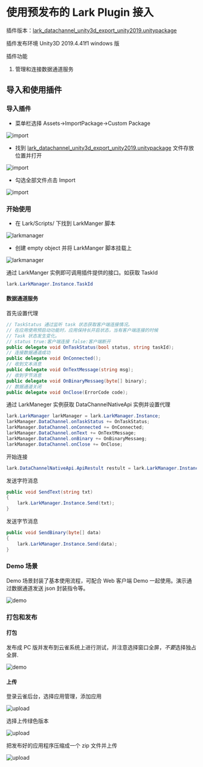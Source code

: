 # 使用预发布的 Lark Plugin 接入

插件版本：[lark_datachannel_unity3d_export_unity2019.unitypackage](https://github.com/pingxingyun/lark_xr_unity3d_demos/releases/tag/3.2.1.0)

插件发布环境 Unity3D 2019.4.41f1 windows 版

插件功能

1. 管理和连接数据通道服务

## 导入和使用插件

### 导入插件

* 菜单栏选择 Assets->ImportPackage->Custom Package

![import](./doc-assets/import_1.jpg)

* 找到 [lark_datachannel_unity3d_export_unity2019.unitypackage](https://github.com/pingxingyun/lark_xr_unity3d_demos/releases/tag/3.2.1.0) 文件存放位置并打开

![import](./doc-assets/import_2.png)

* 勾选全部文件点击 Import

![import](./doc-assets/import_3.jpg)

### 开始使用

* 在 Lark/Scripts/ 下找到 LarkManger 脚本

![larkmanager](./doc-assets/manger_1.jpg)

* 创建 empty object 并将 LarkManger 脚本挂载上

![larkmanager](./doc-assets/manager_2.jpg)

通过 LarkManger 实例即可调用插件提供的接口。如获取 TaskId

```cs
lark.LarkManager.Instance.TaskId
```

#### 数据通道服务

首先设置代理

```cs
// TaskStatus 通过监听 task 状态获取客户端连接情况。
// 在应用使用预启动功能时，应用保持长开启状态，当有客户端连接的时候
// Task 状态发生变化。
// status true:客户端连接 false:客户端断开
public delegate void OnTaskStatus(bool status, string taskId);
// 连接数据通道成功
public delegate void OnConnected();
// 收到文本消息
public delegate void OnTextMessage(string msg);
// 收到字节消息
public delegate void OnBinaryMessaeg(byte[] binary);
// 数据通道关闭
public delegate void OnClose(ErrorCode code);
```

通过 LarkManeger 实例获取 DataChannelNativeApi 实例并设置代理

```cs
lark.LarkManager larkManager = lark.LarkManager.Instance;
larkManager.DataChannel.onTaskStatus += OnTaskStatus;
larkManager.DataChannel.onConnected += OnConnected;
larkManager.DataChannel.onText += OnTextMessage;
larkManager.DataChannel.onBinary += OnBinaryMessaeg;
larkManager.DataChannel.onClose += OnClose;
```

开始连接

```cs
lark.DataChannelNativeApi.ApiRestult restult = lark.LarkManager.Instance.StartConnect();
```

发送字符消息

```cs
public void SendText(string txt)
{
    lark.LarkManager.Instance.Send(txt);
}
```

发送字节消息

```cs
public void SendBinary(byte[] data)
{
    lark.LarkManager.Instance.Send(data);
}
```

### Demo 场景

Demo 场景封装了基本使用流程，可配合 Web 客户端 Demo 一起使用。演示通过数据通道发送 json 封装指令等。

![demo](./doc-assets/demo_1.jpg)

### 打包和发布

#### 打包

发布成 PC 版并发布到云雀系统上进行测试，并注意选择窗口全屏，*不要*选择独占全屏.

![demo](./doc-assets/release.jpg)

#### 上传

登录云雀后台，选择应用管理，添加应用

![upload](./doc-assets/release_2.jpg)

选择上传绿色版本

![upload](./doc-assets/release_3.jpg)

把发布好的应用程序压缩成一个 zip 文件并上传

![upload](./doc-assets/release_4.jpg)


